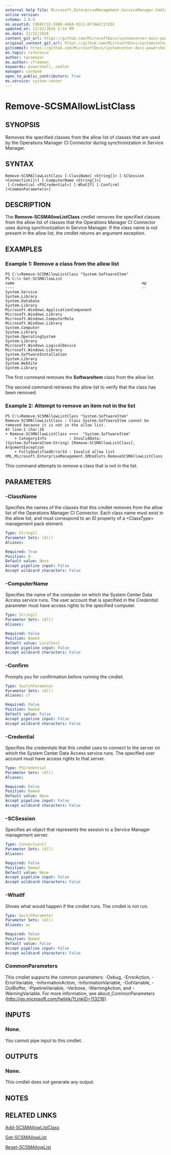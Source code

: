 ```yaml
---
external help file: Microsoft.EnterpriseManagement.ServiceManager.Cmdlets.dll-Help.xml
online version: 
schema: 2.0.0
ms.assetid: C9E8CC32-598D-4684-91C2-DF7A6CC17CD2
updated_at: 12/22/2016 5:54 PM
ms.date: 12/22/2016
content_git_url: https://github.com/MicrosoftDocs/systemcenter-docs-powershell/blob/live/systemcenter-cmdlets/SystemCenter2016/ServiceManager/vlatest/Remove-SCSMAllowListClass.md
original_content_git_url: https://github.com/MicrosoftDocs/systemcenter-docs-powershell/blob/live/systemcenter-cmdlets/SystemCenter2016/ServiceManager/vlatest/Remove-SCSMAllowListClass.md
gitcommit: https://github.com/MicrosoftDocs/systemcenter-docs-powershell/blob/17c3a51bd892aad46c731d9f381f0704b4815004/systemcenter-cmdlets/SystemCenter2016/ServiceManager/vlatest/Remove-SCSMAllowListClass.md
ms.topic: reference
author: tarameyer
ms.author: cfreeman
keywords: powershell, cmdlet
manager: carmonm
open_to_public_contributors: True
ms.service: system-center
---
```


# Remove-SCSMAllowListClass

## SYNOPSIS
Removes the specified classes from the allow list of classes that are used by the Operations Manager CI Connector during synchronization in Service Manager.

## SYNTAX

```
Remove-SCSMAllowListClass [-ClassName] <String[]> [-SCSession <Connection[]>] [-ComputerName <String[]>]
 [-Credential <PSCredential>] [-WhatIf] [-Confirm] [<CommonParameters>]
```

## DESCRIPTION
The **Remove-SCSMAllowListClass** cmdlet removes the specified classes from the allow list of classes that the Operations Manager CI Connector uses during synchronization in Service Manager.
If the class name is not present in the allow list, the cmdlet returns an argument exception.

## EXAMPLES

### Example 1: Remove a class from the allow list
```
PS C:\>Remove-SCSMAllowListClass "System.SoftwareItem"
PS C:\> Get-SCSMAllowList
name                                                        mp
----                                                        --
System.Service                                              System.Library
System.Database                                             System.Library
Microsoft.Windows.ApplicationComponent                      Microsoft.Windows.Library
Microsoft.Windows.ComputerRole                              Microsoft.Windows.Library
System.Computer                                             System.Library
System.OperatingSystem                                      System.Library
Microsoft.Windows.LogicalDevice                             Microsoft.Windows.Library
System.SoftwareInstallation                                 System.Library
System.WebSite                                              System.Library
```

The first command removes the **SoftwareItem** class from the allow list.

The second command retrieves the allow list to verify that the class has been removed.

### Example 2: Attempt to remove an item not in the list
```
PS C:\>Remove-SCSMAllowListClass "System.SoftwareItem"
Remove-SCSMAllowListClass : Class System.SoftwareItem cannot be removed because it is not in the allow list.
At line:1 char:26
+ Remove-SCSMAllowListClass <<<<  "System.SoftwareItem"
    + CategoryInfo          : InvalidData: (System.SoftwareItem:String) [Remove-SCSMAllowListClass], ArgumentException
    + FullyQualifiedErrorId : Invalid allow list XML,Microsoft.EnterpriseManagement.SMCmdlets.RemoveSCSMAllowListClass
```

This command attempts to remove a class that is not in the list.

## PARAMETERS

### -ClassName
Specifies the names of the classes that this cmdlet removes from the allow list of the Operations Manager CI Connector.
Each class name must exist in the allow list, and must correspond to an ID property of a \<ClassType\> management pack element.

```yaml
Type: String[]
Parameter Sets: (All)
Aliases: 

Required: True
Position: 0
Default value: None
Accept pipeline input: False
Accept wildcard characters: False
```

### -ComputerName
Specifies the name of the computer on which the System Center Data Access service runs.
The user account that is specified in the *Credential* parameter must have access rights to the specified computer.

```yaml
Type: String[]
Parameter Sets: (All)
Aliases: 

Required: False
Position: Named
Default value: Localhost
Accept pipeline input: False
Accept wildcard characters: False
```

### -Confirm
Prompts you for confirmation before running the cmdlet.

```yaml
Type: SwitchParameter
Parameter Sets: (All)
Aliases: cf

Required: False
Position: Named
Default value: False
Accept pipeline input: False
Accept wildcard characters: False
```

### -Credential
Specifies the credentials that this cmdlet uses to connect to the server on which the System Center Data Access service runs.
The specified user account must have access rights to that server.

```yaml
Type: PSCredential
Parameter Sets: (All)
Aliases: 

Required: False
Position: Named
Default value: None
Accept pipeline input: False
Accept wildcard characters: False
```

### -SCSession
Specifies an object that represents the session to a Service Manager management server.

```yaml
Type: Connection[]
Parameter Sets: (All)
Aliases: 

Required: False
Position: Named
Default value: None
Accept pipeline input: False
Accept wildcard characters: False
```

### -WhatIf
Shows what would happen if the cmdlet runs.
The cmdlet is not run.

```yaml
Type: SwitchParameter
Parameter Sets: (All)
Aliases: wi

Required: False
Position: Named
Default value: False
Accept pipeline input: False
Accept wildcard characters: False
```

### CommonParameters
This cmdlet supports the common parameters: -Debug, -ErrorAction, -ErrorVariable, -InformationAction, -InformationVariable, -OutVariable, -OutBuffer, -PipelineVariable, -Verbose, -WarningAction, and -WarningVariable. For more information, see about_CommonParameters (http://go.microsoft.com/fwlink/?LinkID=113216).

## INPUTS

### None.
You cannot pipe input to this cmdlet.

## OUTPUTS

### None.
This cmdlet does not generate any output.

## NOTES

## RELATED LINKS

[Add-SCSMAllowListClass](xref:SystemCenter2016/ServiceManager/vlatest/Add-SCSMAllowListClass.md)

[Get-SCSMAllowList](xref:SystemCenter2016/ServiceManager/vlatest/Get-SCSMAllowList.md)

[Reset-SCSMAllowList](xref:SystemCenter2016/ServiceManager/vlatest/Reset-SCSMAllowList.md)

